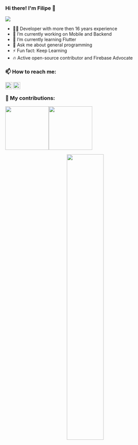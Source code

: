 ### Hi there! I'm Filipe 👋

![](https://komarev.com/ghpvc/?username=ksdrof500&color=blue&style=flat)

- 👨‍💻 Developer with more then 16 years experience
- 🔭 I’m currently working on Mobile and Backend
- 🌱 I’m currently learning Flutter
- 💬 Ask me about general programming
- ⚡  Fun fact: Keep Learning
- 🔥 Active open-source contributor and Firebase Advocate 


### 📫 How to reach me:

<a href="https://github.com/ksdrof500">
  <img align="left" alt="Filipe Nunes's Github" width="22px" src="https://raw.githubusercontent.com/peterthehan/peterthehan/master/assets/github.svg" />
</a>
<a href="https://www.linkedin.com/in/filipe-nunes-185a1278/">
  <img align="left" alt="Filipe Nunes's LinkedIN" width="22px" src="https://raw.githubusercontent.com/peterthehan/peterthehan/master/assets/linkedin.svg" />
</a>

<br/> 


### 🦾 My contributions:

<img height="137px" src="https://github-readme-stats.vercel.app/api?username=ksdrof500&hide_title=true&hide_border=true&show_icons=true&include_all_commits=true&count_private=true&line_height=21&text_color=000&icon_color=000&bg_color=0,ea6161,ffc64d,fffc4d,52fa5a&theme=graywhite" /><!-- wi*quL3fcV --><img height="137px" src="https://github-readme-stats.vercel.app/api/top-langs/?username=ksdrof500&hide=html&hide_title=true&hide_border=true&layout=compact&langs_count=6&exclude_repo=comp426,Redventures-Movie-Quotes&text_color=000&icon_color=fff&bg_color=0,52fa5a,4dfcff,c64dff&theme=graywhite" />

<p align="center">
  <a href="https://github.com/ksdrof500"><span>
    <img width="48%" src="https://github-readme-streak-stats.herokuapp.com/?user=ksdrof500&theme=radical" />
    </span></a>
</p>
